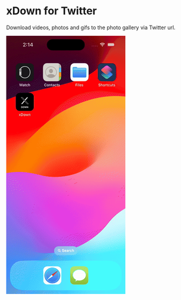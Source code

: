 # xDown for Twitter

Download videos, photos and gifs to the photo gallery via Twitter url.

<img src="https://github.com/nevzatbozkurt/xDown-for-Twitter/blob/main/xDown/Preview%20Content/preview.gif" />
